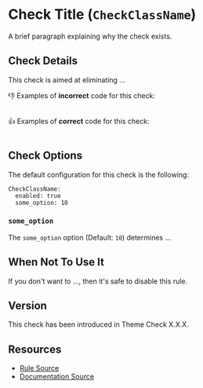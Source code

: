 # Check Title (`CheckClassName`)

A brief paragraph explaining why the check exists.

## Check Details

This check is aimed at eliminating ...

:-1: Examples of **incorrect** code for this check:

```liquid
```

:+1: Examples of **correct** code for this check:

```liquid
```

## Check Options

The default configuration for this check is the following:

```
CheckClassName:
  enabled: true
  some_option: 10
```

### `some_option`

The `some_option` option (Default: `10`) determines ...

## When Not To Use It

If you don't want to ..., then it's safe to disable this rule.

## Version

This check has been introduced in Theme Check X.X.X.

## Resources

- [Rule Source][codesource]
- [Documentation Source][docsource]

[codesource]: lib/theme_check/checks/check_class_name.rb
[docsource]: docs/checks/check_class_name.md
